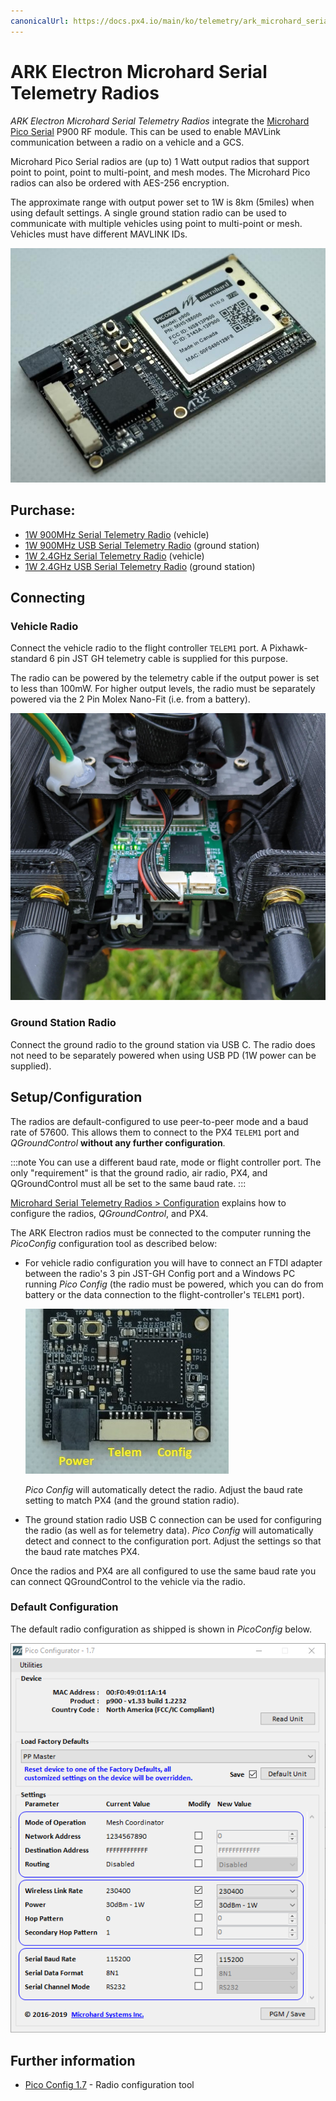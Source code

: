 ```yaml
---
canonicalUrl: https://docs.px4.io/main/ko/telemetry/ark_microhard_serial
---
```


# ARK Electron Microhard Serial Telemetry Radios

*ARK Electron Microhard Serial Telemetry Radios* integrate the [Microhard Pico Serial](http://microhardcorp.com/P900.php) P900 RF module. This can be used to enable MAVLink communication between a radio on a vehicle and a GCS.

Microhard Pico Serial radios are (up to) 1 Watt output radios that support point to point, point to multi-point, and mesh modes. The Microhard Pico radios can also be ordered with AES-256 encryption.

The approximate range with output power set to 1W is 8km (5miles) when using default settings. A single ground station radio can be used to communicate with multiple vehicles using point to multi-point or mesh. Vehicles must have different MAVLINK IDs.

![Microhard Radio](../../assets/hardware/telemetry/ark_microhard_serial.jpg)

## Purchase:

* [1W 900MHz Serial Telemetry Radio](https://arkelectron.com/product/1w-900mhz-serial-telemetry-air-radio/) (vehicle)
* [1W 900MHz USB Serial Telemetry Radio](https://arkelectron.com/product/1w-900mhz-serial-telemetry-ground-radio/) (ground station)
* [1W 2.4GHz Serial Telemetry Radio](https://arkelectron.com/product/1w-2400mhz-serial-telemetry-radio/) (vehicle)
* [1W 2.4GHz USB Serial Telemetry Radio](https://arkelectron.com/product/1w-2400mhz-usb-serial-telemetry-radio/) (ground station)

## Connecting

### Vehicle Radio

Connect the vehicle radio to the flight controller `TELEM1` port. A Pixhawk-standard 6 pin JST GH telemetry cable is supplied for this purpose.

The radio can be powered by the telemetry cable if the output power is set to less than 100mW. For higher output levels, the radio must be separately powered via the 2 Pin Molex Nano-Fit (i.e. from a battery).

![Microhard Radio on Vehicle](../../assets/hardware/telemetry/microhard_serial_on_vehicle.jpg)

### Ground Station Radio

Connect the ground radio to the ground station via USB C. The radio does not need to be separately powered when using USB PD (1W power can be supplied).


## Setup/Configuration

The radios are default-configured to use peer-to-peer mode and a baud rate of 57600. This allows them to connect to the PX4 `TELEM1` port and *QGroundControl* **without any further configuration**.

:::note
You can use a different baud rate, mode or flight controller port.
The only "requirement" is that the ground radio, air radio, PX4, and QGroundControl must all be set to the same baud rate.
:::

[Microhard Serial Telemetry Radios > Configuration](../telemetry/microhard_serial.md#configuration) explains how to configure the radios, *QGroundControl*, and PX4.

The ARK Electron radios must be connected to the computer running the *PicoConfig* configuration tool as described below:

- For vehicle radio configuration you will have to connect an FTDI adapter between the radio's 3 pin JST-GH Config port and a Windows PC running *Pico Config* (the radio must be powered, which you can do from battery or the data connection to the flight-controller's `TELEM1` port).

  ![Ark Microhard Serial - Ports](../../assets/hardware/telemetry/ark_microhard_serial_ports.jpg)

  *Pico Config* will automatically detect the radio. Adjust the baud rate setting to match PX4 (and the ground station radio).

- The ground station radio USB C connection can be used for configuring the radio (as well as for telemetry data). *Pico Config* will automatically detect and connect to the configuration port. Adjust the settings so that the baud rate matches PX4.

Once the radios and PX4 are all configured to use the same baud rate you can connect QGroundControl to the vehicle via the radio.

### Default Configuration

The default radio configuration as shipped is shown in *PicoConfig* below.

![Pico Config](../../assets/hardware/telemetry/pico_configurator.png)

## Further information

-  [Pico Config 1.7](https://arkelectron.com/wp-content/uploads/2021/04/PicoConfig-1.7.zip) - Radio configuration tool